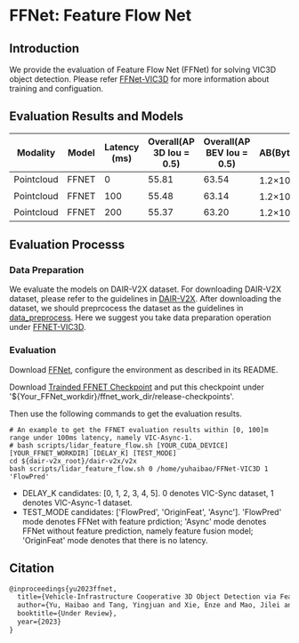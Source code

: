 # FFNet: Feature Flow Net

##  Introduction

We provide the evaluation of Feature Flow Net (FFNet) for solving VIC3D object detection. Please refer [FFNet-VIC3D](https://github.com/haibao-yu/FFNet-VIC3D) for  more information about training and configuation.

## Evaluation  Results and Models

| Modality   | Model   | Latency (ms)     | Overall(AP 3D Iou = 0.5) | Overall(AP BEV Iou = 0.5) | AB(Byte)           |
| ---------- | ------ | ------------ | ----------- | ------------------------ | ------------------------- |
| Pointcloud | FFNET  | 0    | 55.81                    | 63.54                     | 1.2×10<sup>5</sup> |
| Pointcloud | FFNET  | 100    | 55.48                    | 63.14                     | 1.2×10<sup>5</sup> |
| Pointcloud | FFNET  | 200    | 55.37                    | 63.20                     | 1.2×10<sup>5</sup> |

## Evaluation Processs

### Data Preparation

We evaluate the models on DAIR-V2X dataset. For downloading DAIR-V2X dataset, please refer to the guidelines in [DAIR-V2X](https://thudair.baai.ac.cn/cooptest). After downloading the dataset, we should preprcocess the dataset as the guidelines in [data_preprocess](https://github.com/haibao-yu/FFNet-VIC3D/blob/main/data/dair-v2x/README.md). Here we suggest you take data preparation operation under [FFNET-VIC3D](https://github.com/haibao-yu/FFNet-VIC3D).

### Evaluation
Download [FFNet](https://github.com/haibao-yu/FFNet-VIC3D), configure the environment as described in its README.

 Download [Trainded FFNET Checkpoint](https://drive.google.com/file/d/1eX2wZ7vSxq8y9lAyjHyrmBQ30qNHcFC6/view?usp=sharing) and put this checkpoint under '${Your_FFNet_workdir}/ffnet_work_dir/release-checkpoints'.

Then use the following commands to get the evaluation results.

    # An example to get the FFNET evaluation results within [0, 100]m range under 100ms latency, namely VIC-Async-1.
    # bash scripts/lidar_feature_flow.sh [YOUR_CUDA_DEVICE] [YOUR_FFNET_WORKDIR] [DELAY_K] [TEST_MODE]
    cd ${dair-v2x_root}/dair-v2x/v2x
    bash scripts/lidar_feature_flow.sh 0 /home/yuhaibao/FFNet-VIC3D 1 'FlowPred'

* DELAY_K candidates: [0, 1, 2, 3, 4, 5]. 0 denotes VIC-Sync dataset, 1 denotes VIC-Async-1 dataset.
* TEST_MODE candidates: ['FlowPred', 'OriginFeat', 'Async'].  'FlowPred' mode denotes FFNet with feature prdiction; 'Async' mode denotes FFNet without feature prediction, namely feature fusion model; 'OriginFeat' mode denotes that there is no latency.

## Citation

```latex
@inproceedings{yu2023ffnet,
  title={Vehicle-Infrastructure Cooperative 3D Object Detection via Feature Flow Prediction},
  author={Yu, Haibao and Tang, Yingjuan and Xie, Enze and Mao, Jilei and Yuan, Jirui and Luo, Ping and Nie, Zaiqing },
  booktitle={Under Review},
  year={2023}
}
```